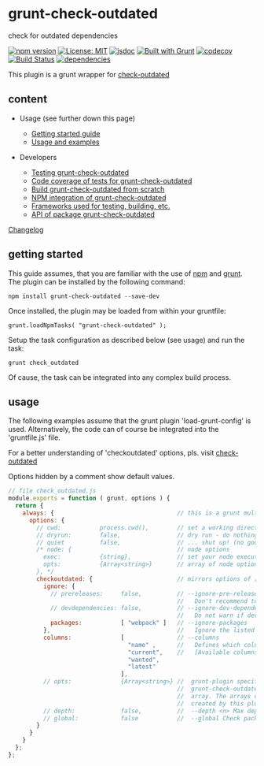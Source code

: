 # grunt-check-outdated

check for outdated dependencies  

[![npm version](https://img.shields.io/npm/v/grunt-check-outdated?color=blue)](https://www.npmjs.com/package/grunt-check-outdated)
[![License: MIT](https://img.shields.io/badge/License-MIT-blue.svg)](https://opensource.org/licenses/MIT)
[![jsdoc](https://img.shields.io/static/v1?label=jsdoc&message=%20api%20&color=blue)](https://jsdoc.app/)
[![Built with Grunt](https://cdn.gruntjs.com/builtwith.svg)](https://gruntjs.com/)
[![codecov](https://codecov.io/gh/db-developer/grunt-check-outdated/branch/master/graph/badge.svg)](https://codecov.io/gh/db-developer/grunt-check-outdated)
[![Build Status](https://travis-ci.com/db-developer/grunt-check-outdated.svg?branch=master)](https://travis-ci.com/db-developer/grunt-check-outdated)
[![dependencies](https://img.shields.io/librariesio/release/npm/grunt-check-outdated)](https://libraries.io/)

This plugin is a grunt wrapper for [check-outdated](https://www.npmjs.com/package/check-outdated)

## content ##

* Usage (see further down this page)
  * [Getting started guide](#getting-started)
  * [Usage and examples](#usage)

* Developers
  * [Testing grunt-check-outdated](docs/grunt.md#testing)
  * [Code coverage of tests for grunt-check-outdated](docs/grunt.md#code-coverage)
  * [Build grunt-check-outdated from scratch](docs/grunt.md#building)
  * [NPM integration of grunt-check-outdated](docs/grunt.md#npm_integration)
  * [Frameworks used for testing, building, etc.](docs/frameworks.md)
  * [API of package grunt-check-outdated](docs/api.index.md)

[Changelog](CHANGELOG.md)

## getting started ##

This guide assumes, that you are familiar with the use of
[npm](https://npmjs.com "Homepage of npm") and
[grunt](https://gruntjs.com "Homepage of grunt").  
The plugin can be installed by the following command:

<code>npm install grunt-check-outdated --save-dev</code>

Once installed, the plugin may be loaded from within your gruntfile:

<code>grunt.loadNpmTasks( "grunt-check-outdated" );</code>

Setup the task configuration as described below (see usage) and run the task:

<code>grunt check_outdated</code>

Of cause, the task can be integrated into any complex build process.

## usage ##

The following examples assume that the grunt plugin 'load-grunt-config' is used.
Alternatively, the code can of course be integrated into the 'gruntfile.js' file.  

For a better understanding of 'checkoutdated' options, pls. visit
[check-outdated](https://www.npmjs.com/package/check-outdated)  

Options hidden by a comment show default values.

```javascript
// file check_outdated.js
module.exports = function ( grunt, options ) {
  return {
    always: {                                   // this is a grunt multitask, so define a target.
      options: {
        // cwd:           process.cwd(),        // set a working directory - defaults to process.cwd()
        // dryrun:        false,                // dry run - do nothing just print out the cmd line
        // quiet          false,                // ... shut up! (no good idea if task fails)
        /* node: {                              // node options
          exec:           {string},             // set your node executable - defaults to: process.execPath
          opts:           {Array<string>}       // array of node options
        }, */
        checkoutdated: {                        // mirrors options of [check-outdated](https://www.npmjs.com/package/check-outdated)
          ignore: {
            // prereleases:     false,          // --ignore-pre-releases
                                                //   Don't recommend to update to the latest version, if it contains a hyphen
            // devdependencies: false,          // --ignore-dev-dependencies
                                                //   Do not warn if devDependencies are outdated.
            packages:           [ "webpack" ]   // --ignore-packages
          },                                    //   Ignore the listed packages, even if they are outdated.
          columns:              [               // --columns
                                  "name" ,      //   Defines which columns should be shown in which order.
                                  "current",    //   [Available columns](https://www.npmjs.com/package/check-outdated#available-columns)
                                  "wanted",
                                  "latest"
                                ],
          // opts:              {Array<string>} //  grunt-plugin specific: In case check-outdated is newer than
                                                //  grunt-check-outdated, you may manually add new options to this
                                                //  array. The arrays contents are appended to the end of the call,
                                                //  created by this plugin (which can be verified using --dryrun)
          // depth:             false,          //  --depth <n> Max depth for checking dependency tree
          // global:            false           //  --global Check packages in the global install prefix
        }
      }
    }
  };
};
```
